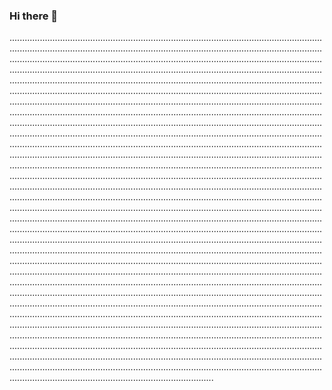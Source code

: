 ### Hi there 👋

.................................................................................................................................................................................................................................................................................................................................................................................................................................................................................................................................................................................................................................................................................................................................................................................................................................................................................................................................................................................................................................................................................................................................................................................................................................................................................................................................................................................................................................................................................................................................................................................................................................................................................................................................................................................................................................................................................................................................................................................................................................................................................................................................................................................................................................................................................................................................................................................................................................................................................................................................................................................................................................................................................................................................................................................................................................................................................................................................................................................................................................................................................................................................................................................................................................................................................................................................................................................................................................................................................................................................................................................................................................................................................................................................................................................................................................................................................................................................................................................................................................................................................................................................................................................................................